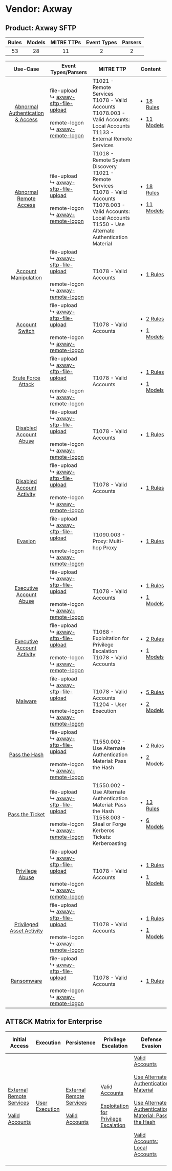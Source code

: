 Vendor: Axway
=============
Product: Axway SFTP
-------------------
| Rules | Models | MITRE TTPs | Event Types | Parsers |
|:-----:|:------:|:----------:|:-----------:|:-------:|
|  53   |   28   |     11     |      2      |    2    |

|                                           Use-Case                                           | Event Types/Parsers                                                                                                                                                                           | MITRE TTP                                                                                                                                                                               | Content                                                                                                                        |
|:--------------------------------------------------------------------------------------------:| --------------------------------------------------------------------------------------------------------------------------------------------------------------------------------------------- | --------------------------------------------------------------------------------------------------------------------------------------------------------------------------------------- | ------------------------------------------------------------------------------------------------------------------------------ |
| [Abnormal Authentication & Access](../../../UseCases/uc_abnormal_authentication_&_access.md) |  file-upload<br> ↳ [axway-sftp-file-upload](Parsers/parserContent_axway-sftp-file-upload.md)<br><br> remote-logon<br> ↳ [axway-remote-logon](Parsers/parserContent_axway-remote-logon.md)<br> | T1021 - Remote Services<br>T1078 - Valid Accounts<br>T1078.003 - Valid Accounts: Local Accounts<br>T1133 - External Remote Services<br>                                                 | [<ul><li>18 Rules</li></ul><ul><li>11 Models</li></ul>](Rules_Models/r_m_axway_axway_sftp_Abnormal_Authentication_&_Access.md) |
|           [Abnormal Remote Access](../../../UseCases/uc_abnormal_remote_access.md)           |  file-upload<br> ↳ [axway-sftp-file-upload](Parsers/parserContent_axway-sftp-file-upload.md)<br><br> remote-logon<br> ↳ [axway-remote-logon](Parsers/parserContent_axway-remote-logon.md)<br> | T1018 - Remote System Discovery<br>T1021 - Remote Services<br>T1078 - Valid Accounts<br>T1078.003 - Valid Accounts: Local Accounts<br>T1550 - Use Alternate Authentication Material<br> | [<ul><li>18 Rules</li></ul><ul><li>11 Models</li></ul>](Rules_Models/r_m_axway_axway_sftp_Abnormal_Remote_Access.md)           |
|             [Account Manipulation](../../../UseCases/uc_account_manipulation.md)             |  file-upload<br> ↳ [axway-sftp-file-upload](Parsers/parserContent_axway-sftp-file-upload.md)<br><br> remote-logon<br> ↳ [axway-remote-logon](Parsers/parserContent_axway-remote-logon.md)<br> | T1078 - Valid Accounts<br>                                                                                                                                                              | [<ul><li>1 Rules</li></ul>](Rules_Models/r_m_axway_axway_sftp_Account_Manipulation.md)                                         |
|                   [Account Switch](../../../UseCases/uc_account_switch.md)                   |  file-upload<br> ↳ [axway-sftp-file-upload](Parsers/parserContent_axway-sftp-file-upload.md)<br><br> remote-logon<br> ↳ [axway-remote-logon](Parsers/parserContent_axway-remote-logon.md)<br> | T1078 - Valid Accounts<br>                                                                                                                                                              | [<ul><li>2 Rules</li></ul><ul><li>1 Models</li></ul>](Rules_Models/r_m_axway_axway_sftp_Account_Switch.md)                     |
|               [Brute Force Attack](../../../UseCases/uc_brute_force_attack.md)               |  file-upload<br> ↳ [axway-sftp-file-upload](Parsers/parserContent_axway-sftp-file-upload.md)<br><br> remote-logon<br> ↳ [axway-remote-logon](Parsers/parserContent_axway-remote-logon.md)<br> | T1078 - Valid Accounts<br>                                                                                                                                                              | [<ul><li>1 Rules</li></ul><ul><li>1 Models</li></ul>](Rules_Models/r_m_axway_axway_sftp_Brute_Force_Attack.md)                 |
|           [Disabled Account Abuse](../../../UseCases/uc_disabled_account_abuse.md)           |  file-upload<br> ↳ [axway-sftp-file-upload](Parsers/parserContent_axway-sftp-file-upload.md)<br><br> remote-logon<br> ↳ [axway-remote-logon](Parsers/parserContent_axway-remote-logon.md)<br> | T1078 - Valid Accounts<br>                                                                                                                                                              | [<ul><li>1 Rules</li></ul>](Rules_Models/r_m_axway_axway_sftp_Disabled_Account_Abuse.md)                                       |
|        [Disabled Account Activity](../../../UseCases/uc_disabled_account_activity.md)        |  file-upload<br> ↳ [axway-sftp-file-upload](Parsers/parserContent_axway-sftp-file-upload.md)<br><br> remote-logon<br> ↳ [axway-remote-logon](Parsers/parserContent_axway-remote-logon.md)<br> | T1078 - Valid Accounts<br>                                                                                                                                                              | [<ul><li>1 Rules</li></ul>](Rules_Models/r_m_axway_axway_sftp_Disabled_Account_Activity.md)                                    |
|                          [Evasion](../../../UseCases/uc_evasion.md)                          |  file-upload<br> ↳ [axway-sftp-file-upload](Parsers/parserContent_axway-sftp-file-upload.md)<br><br> remote-logon<br> ↳ [axway-remote-logon](Parsers/parserContent_axway-remote-logon.md)<br> | T1090.003 - Proxy: Multi-hop Proxy<br>                                                                                                                                                  | [<ul><li>1 Rules</li></ul>](Rules_Models/r_m_axway_axway_sftp_Evasion.md)                                                      |
|          [Executive Account Abuse](../../../UseCases/uc_executive_account_abuse.md)          |  file-upload<br> ↳ [axway-sftp-file-upload](Parsers/parserContent_axway-sftp-file-upload.md)<br><br> remote-logon<br> ↳ [axway-remote-logon](Parsers/parserContent_axway-remote-logon.md)<br> | T1078 - Valid Accounts<br>                                                                                                                                                              | [<ul><li>1 Rules</li></ul><ul><li>1 Models</li></ul>](Rules_Models/r_m_axway_axway_sftp_Executive_Account_Abuse.md)            |
|       [Executive Account Activity](../../../UseCases/uc_executive_account_activity.md)       |  file-upload<br> ↳ [axway-sftp-file-upload](Parsers/parserContent_axway-sftp-file-upload.md)<br><br> remote-logon<br> ↳ [axway-remote-logon](Parsers/parserContent_axway-remote-logon.md)<br> | T1068 - Exploitation for Privilege Escalation<br>T1078 - Valid Accounts<br>                                                                                                             | [<ul><li>2 Rules</li></ul><ul><li>1 Models</li></ul>](Rules_Models/r_m_axway_axway_sftp_Executive_Account_Activity.md)         |
|                          [Malware](../../../UseCases/uc_malware.md)                          |  file-upload<br> ↳ [axway-sftp-file-upload](Parsers/parserContent_axway-sftp-file-upload.md)<br><br> remote-logon<br> ↳ [axway-remote-logon](Parsers/parserContent_axway-remote-logon.md)<br> | T1078 - Valid Accounts<br>T1204 - User Execution<br>                                                                                                                                    | [<ul><li>5 Rules</li></ul><ul><li>2 Models</li></ul>](Rules_Models/r_m_axway_axway_sftp_Malware.md)                            |
|                    [Pass the Hash](../../../UseCases/uc_pass_the_hash.md)                    |  file-upload<br> ↳ [axway-sftp-file-upload](Parsers/parserContent_axway-sftp-file-upload.md)<br><br> remote-logon<br> ↳ [axway-remote-logon](Parsers/parserContent_axway-remote-logon.md)<br> | T1550.002 - Use Alternate Authentication Material: Pass the Hash<br>                                                                                                                    | [<ul><li>2 Rules</li></ul><ul><li>2 Models</li></ul>](Rules_Models/r_m_axway_axway_sftp_Pass_the_Hash.md)                      |
|                  [Pass the Ticket](../../../UseCases/uc_pass_the_ticket.md)                  |  file-upload<br> ↳ [axway-sftp-file-upload](Parsers/parserContent_axway-sftp-file-upload.md)<br><br> remote-logon<br> ↳ [axway-remote-logon](Parsers/parserContent_axway-remote-logon.md)<br> | T1550.002 - Use Alternate Authentication Material: Pass the Hash<br>T1558.003 - Steal or Forge Kerberos Tickets: Kerberoasting<br>                                                      | [<ul><li>13 Rules</li></ul><ul><li>6 Models</li></ul>](Rules_Models/r_m_axway_axway_sftp_Pass_the_Ticket.md)                   |
|                  [Privilege Abuse](../../../UseCases/uc_privilege_abuse.md)                  |  file-upload<br> ↳ [axway-sftp-file-upload](Parsers/parserContent_axway-sftp-file-upload.md)<br><br> remote-logon<br> ↳ [axway-remote-logon](Parsers/parserContent_axway-remote-logon.md)<br> | T1078 - Valid Accounts<br>                                                                                                                                                              | [<ul><li>1 Rules</li></ul><ul><li>1 Models</li></ul>](Rules_Models/r_m_axway_axway_sftp_Privilege_Abuse.md)                    |
|        [Privileged Asset Activity](../../../UseCases/uc_privileged_asset_activity.md)        |  file-upload<br> ↳ [axway-sftp-file-upload](Parsers/parserContent_axway-sftp-file-upload.md)<br><br> remote-logon<br> ↳ [axway-remote-logon](Parsers/parserContent_axway-remote-logon.md)<br> | T1078 - Valid Accounts<br>                                                                                                                                                              | [<ul><li>1 Rules</li></ul><ul><li>1 Models</li></ul>](Rules_Models/r_m_axway_axway_sftp_Privileged_Asset_Activity.md)          |
|                       [Ransomware](../../../UseCases/uc_ransomware.md)                       |  file-upload<br> ↳ [axway-sftp-file-upload](Parsers/parserContent_axway-sftp-file-upload.md)<br><br> remote-logon<br> ↳ [axway-remote-logon](Parsers/parserContent_axway-remote-logon.md)<br> | T1078 - Valid Accounts<br>                                                                                                                                                              | [<ul><li>1 Rules</li></ul>](Rules_Models/r_m_axway_axway_sftp_Ransomware.md)                                                   |

ATT&CK Matrix for Enterprise
----------------------------
| Initial Access                                                                                                                                   | Execution                                                           | Persistence                                                                                                                                      | Privilege Escalation                                                                                                                                          | Defense Evasion                                                                                                                                                                                                                                                                                                                                                   | Credential Access                                                                                                                                                                           | Discovery                                                                    | Lateral Movement                                                                                                                                               | Collection | Command and Control                                                                                                                       | Exfiltration | Impact |
| ------------------------------------------------------------------------------------------------------------------------------------------------ | ------------------------------------------------------------------- | ------------------------------------------------------------------------------------------------------------------------------------------------ | ------------------------------------------------------------------------------------------------------------------------------------------------------------- | ----------------------------------------------------------------------------------------------------------------------------------------------------------------------------------------------------------------------------------------------------------------------------------------------------------------------------------------------------------------- | ------------------------------------------------------------------------------------------------------------------------------------------------------------------------------------------- | ---------------------------------------------------------------------------- | -------------------------------------------------------------------------------------------------------------------------------------------------------------- | ---------- | ----------------------------------------------------------------------------------------------------------------------------------------- | ------------ | ------ |
| [External Remote Services](https://attack.mitre.org/techniques/T1133)<br><br>[Valid Accounts](https://attack.mitre.org/techniques/T1078)<br><br> | [User Execution](https://attack.mitre.org/techniques/T1204)<br><br> | [External Remote Services](https://attack.mitre.org/techniques/T1133)<br><br>[Valid Accounts](https://attack.mitre.org/techniques/T1078)<br><br> | [Valid Accounts](https://attack.mitre.org/techniques/T1078)<br><br>[Exploitation for Privilege Escalation](https://attack.mitre.org/techniques/T1068)<br><br> | [Valid Accounts](https://attack.mitre.org/techniques/T1078)<br><br>[Use Alternate Authentication Material](https://attack.mitre.org/techniques/T1550)<br><br>[Use Alternate Authentication Material: Pass the Hash](https://attack.mitre.org/techniques/T1550/002)<br><br>[Valid Accounts: Local Accounts](https://attack.mitre.org/techniques/T1078/003)<br><br> | [Steal or Forge Kerberos Tickets](https://attack.mitre.org/techniques/T1558)<br><br>[Steal or Forge Kerberos Tickets: Kerberoasting](https://attack.mitre.org/techniques/T1558/003)<br><br> | [Remote System Discovery](https://attack.mitre.org/techniques/T1018)<br><br> | [Remote Services](https://attack.mitre.org/techniques/T1021)<br><br>[Use Alternate Authentication Material](https://attack.mitre.org/techniques/T1550)<br><br> |            | [Proxy: Multi-hop Proxy](https://attack.mitre.org/techniques/T1090/003)<br><br>[Proxy](https://attack.mitre.org/techniques/T1090)<br><br> |              |        |